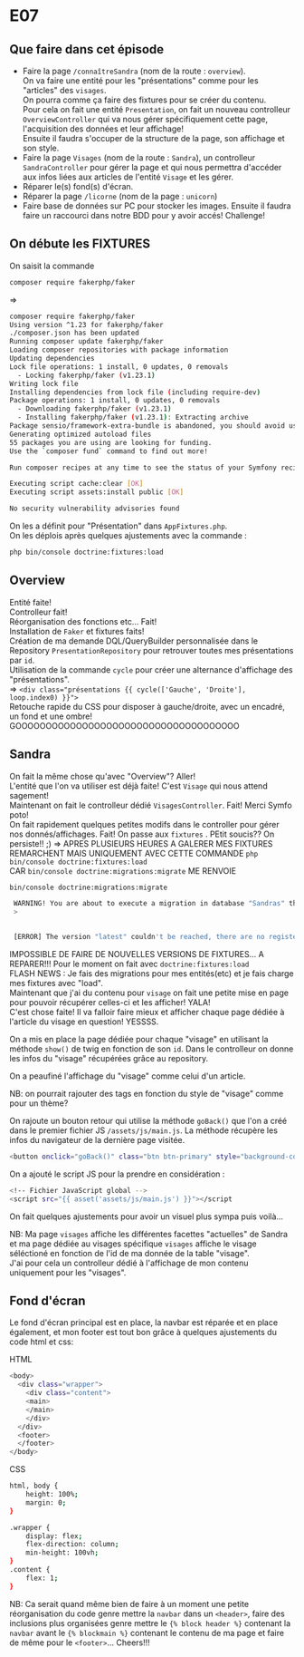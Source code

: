 # E07

## Que faire dans cet épisode

* Faire la page ``` /connaîtreSandra ``` (nom de la route : ``` overview ```).  
On va faire une entité pour les "présentations" comme pour les "articles" des ``` visages ```.  
On pourra comme ça faire des fixtures pour se créer du contenu.  
Pour cela on fait une entité ``` Presentation ```, on fait un nouveau controlleur ``` OverviewController ``` qui va nous gérer spécifiquement cette page, l'acquisition des données et leur affichage!  
Ensuite il faudra s'occuper de la structure de la page, son affichage et son style.  
* Faire la page ``` Visages ``` (nom de la route : ``` Sandra ```), un controlleur ``` SandraController ``` pour gérer la page et qui nous permettra d'accéder aux infos liées aux articles de l'entité ``` Visage ``` et les gérer.  
* Réparer le(s) fond(s) d'écran.
* Réparer la page ``` /licorne ``` (nom de la page : ``` unicorn ```)
* Faire base de données sur PC pour stocker les images. Ensuite il faudra faire un raccourci dans notre BDD pour y avoir accés! Challenge!  

## On débute les FIXTURES

On saisit la commande
```bash
composer require fakerphp/faker
```

=>

```bash
composer require fakerphp/faker
Using version ^1.23 for fakerphp/faker
./composer.json has been updated
Running composer update fakerphp/faker
Loading composer repositories with package information
Updating dependencies
Lock file operations: 1 install, 0 updates, 0 removals
  - Locking fakerphp/faker (v1.23.1)
Writing lock file
Installing dependencies from lock file (including require-dev)
Package operations: 1 install, 0 updates, 0 removals
  - Downloading fakerphp/faker (v1.23.1)
  - Installing fakerphp/faker (v1.23.1): Extracting archive
Package sensio/framework-extra-bundle is abandoned, you should avoid using it. Use Symfony instead.
Generating optimized autoload files
55 packages you are using are looking for funding.
Use the `composer fund` command to find out more!

Run composer recipes at any time to see the status of your Symfony recipes.

Executing script cache:clear [OK]
Executing script assets:install public [OK]

No security vulnerability advisories found
```

On les a définit pour "Présentation" dans ``` AppFixtures.php ```.  
On les déplois après quelques ajustements avec la commande :  

```bash
php bin/console doctrine:fixtures:load
```

## Overview

Entité faite!  
Controlleur fait!  
Réorganisation des fonctions etc... Fait!  
Installation de ``` Faker ``` et fixtures faits!  
Création de ma demande DQL/QueryBuilder personnalisée dans le Repository ``` PresentationRepository ``` pour retrouver toutes mes présentations par ``` id ```.  
Utilisation de la commande ``` cycle ``` pour créer une alternance d'affichage des "présentations".  
=> ``` <div class="présentations {{ cycle(['Gauche', 'Droite'], loop.index0) }}"> ```  
Retouche rapide du CSS pour disposer à gauche/droite, avec un encadré, un fond et une ombre!
GOOOOOOOOOOOOOOOOOOOOOOOOOOOOOOOOOOOOO

## Sandra

On fait la même chose qu'avec "Overview"? Aller!  
L'entité que l'on va utiliser est déjà faite! C'est ```Visage``` qui nous attend sagement!  
Maintenant on fait le controlleur dédié ```VisagesController```. Fait! Merci Symfo poto!  
On fait rapidement quelques petites modifs dans le controller pour gérer nos donnés/affichages. Fait!
On passe aux ```fixtures``` . PEtit soucis?? On persiste!! ;) => APRES PLUSIEURS HEURES A GALERER MES FIXTURES REMARCHENT MAIS UNIQUEMENT AVEC CETTE COMMANDE ```php bin/console doctrine:fixtures:load```  
CAR ```bin/console doctrine:migrations:migrate``` ME RENVOIE  

```bash
bin/console doctrine:migrations:migrate

 WARNING! You are about to execute a migration in database "Sandras" that could result in schema changes and data loss. Are you sure you wish to continue? (yes/no) [yes]:
 > 

                                                                                                                        
 [ERROR] The version "latest" couldn't be reached, there are no registered migrations. 
```  

IMPOSSIBLE DE FAIRE DE NOUVELLES VERSIONS DE FIXTURES... A REPARER!!! Pour le moment on fait avec ``` doctrine:fixtures:load ```  
FLASH NEWS : Je fais des migrations pour mes entités(etc) et je fais charge mes fixtures avec "load".  
Maintenant que j'ai du contenu pour ``` visage ``` on fait une petite mise en page pour pouvoir récupérer celles-ci et les afficher! YALA!  
C'est chose faite! Il va falloir faire mieux et afficher chaque page dédiée à l'article du visage en question! YESSSS.  

On a mis en place la page dédiée pour chaque "visage" en utilisant la méthode ``` show() ``` de twig en fonction de son ``` id ```. Dans le controlleur on donne les infos du "visage" récupérées grâce au repository.  

On a peaufiné l'affichage du "visage" comme celui d'un article.  

NB: on pourrait rajouter des tags en fonction du style de "visage" comme pour un thème?  

On rajoute un bouton retour qui utilise la méthode ``` goBack() ``` que l'on a créé dans le premier fichier JS ``` /assets/js/main.js ```. La méthode récupère les infos du navigateur de la dernière page visitée.  

```bash
<button onclick="goBack()" class="btn btn-primary" style="background-color: rgb(255, 255, 255)">
```

On a ajouté le script JS pour la prendre en considération :  

```bash
<!-- Fichier JavaScript global -->
<script src="{{ asset('assets/js/main.js') }}"></script
```

On fait quelques ajustements pour avoir un visuel plus sympa puis voilà...  

NB: Ma page ``` visages ``` affiche les différentes facettes "actuelles" de Sandra et ma page dédiée au visages spécifique ``` visages ``` affiche le visage séléctioné en fonction de l'id de ma donnée de la table "visage".  
J'ai pour cela un controlleur dédié à l'affichage de mon contenu uniquement pour les "visages".  

## Fond d'écran

Le fond d'écran principal est en place, la navbar est réparée et en place également, et mon footer est tout bon grâce à quelques ajustements du code html et css:  

HTML

```bash
<body>
  <div class="wrapper">
    <div class="content">
    <main>
    </main>
    </div>
  </div>
  <footer>
  </footer>
</body>
```

CSS

```bash
html, body {
    height: 100%;
    margin: 0;
}

.wrapper {
    display: flex;
    flex-direction: column;
    min-height: 100vh;
}
.content {
    flex: 1;
}
```

NB: Ca serait quand même bien de faire à un moment une petite réorganisation du code genre mettre la ``` navbar ``` dans un ``` <header> ```, faire des inclusions plus organisées genre mettre le ``` {% block header %} ``` contenant la ``` navbar ``` avant le ``` {% blockmain %} ``` contenant le contenu de ma page et faire de même pour le ``` <footer> ```... Cheers!!!  